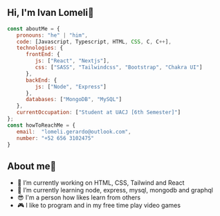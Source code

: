 ## Hi, I'm Ivan Lomeli👋
```javascript
const aboutMe = {
   pronouns: "he" | "him",
   code: [Javascript, Typescript, HTML, CSS, C, C++],
   technologies: {
      frontEnd: {
         js: ["React", "Nextjs"],
         css: ["SASS", "Tailwindcss", "Bootstrap", "Chakra UI"]
      },
      backEnd: {
         js: ["Node", "Express"]
      },
      databases: ["MongoDB", "MySQL"]
   },
   currentOccupation: ["Student at UACJ [6th Semester]"]
};
const howToReachMe = {
   email:  "lomeli.gerardo@outlook.com",
   number: "+52 656 3102475"
}
```
## About me🤯
- 🔭 I’m currently working on HTML, CSS, Tailwind and React
- 🌱 I’m currently learning node, express, mysql, mongodb and graphql
- 😎 I'm a person how likes learn from others
- 🎮 I like to program and in my free time play video games

